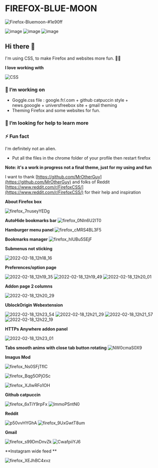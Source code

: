 # FIREFOX-BLUE-MOON
![Firefox-Bluemoon-#1e90ff](https://user-images.githubusercontent.com/40931468/227825967-4d3d033d-78ac-4772-b408-5973c0e133ca.svg)

![image](https://user-images.githubusercontent.com/40931468/227821754-e56f8803-f164-44a5-a50e-6d6817fdd1c1.png)
![image](https://user-images.githubusercontent.com/40931468/227821668-3afce98b-520a-4a1c-85a5-3eefd1680671.png)
![image](https://user-images.githubusercontent.com/40931468/227821822-75ec5bcf-6758-4da7-abbc-17352a4b349e.png)

## Hi there 👋

I'm using CSS, to make Firefox and websites more fun. 🕺🏽

**I love working with**

<div display="flex">
  <img src="https://img.shields.io/badge/css3-%231572B6.svg?style=for-the-badge&logo=css3&logoColor=white" alt="CSS"/>
</div>

### 🔭 I’m working on

- Goggle.css file : google.fr/.com + github catpuccin style + news.gooogle + universfreebox site + gmail theming
- Theming Firefox and some websites for fun.

### 🤔 I’m looking for help to learn more

### ⚡ Fun fact

I'm definitely not an alien.



- Put all the files in the chrome folder of your profile then restart firefox

**Note: it's a work in progress not a final theme, just for my using and fun**

I want to thank [https://github.com/MrOtherGuy](https://github.com/MrOtherGuy) and folks of Reddit [https://www.reddit.com/r/FirefoxCSS/](https://www.reddit.com/r/FirefoxCSS/) for their help and inspiration


**About Firefox box**

![firefox_7nuseyYEDg](https://user-images.githubusercontent.com/40931468/182013803-396c9607-bc57-485c-b754-4781cc87a966.gif)


**AutoHide bookmarks bar**
![firefox_0NIn6U2IT0](https://user-images.githubusercontent.com/40931468/154449746-d4c5271b-4e10-483b-a4d2-0fdfc8503fdd.gif)


**Hamburger menu panel**
![firefox_cMRS4BL3F5](https://user-images.githubusercontent.com/40931468/154450078-32d7428b-eb1f-4db2-914f-f0df9b605cd8.gif)


**Bookmarks manager**
![firefox_hIUBu5SEjF](https://user-images.githubusercontent.com/40931468/154450639-aa368cbf-efc2-4da2-b2c7-65631bf8150d.gif)


**Submenus not sticking**

![2022-02-18_12h18_16](https://user-images.githubusercontent.com/40931468/154674119-3c010bd8-05c5-4759-a8ef-ee68007e9ca6.png)


**Preferences/option page**

![2022-02-18_12h19_35](https://user-images.githubusercontent.com/40931468/154674142-3bb87bea-f5a2-4664-a9ae-82e3ea8f3889.png)
![2022-02-18_12h19_49](https://user-images.githubusercontent.com/40931468/154674185-d8841841-8f80-4f7a-aa2a-86f50d50c83a.png)
![2022-02-18_12h20_01](https://user-images.githubusercontent.com/40931468/154674193-c130e5b9-b200-41ed-8784-ca8461063c70.png)


**Addon page 2 columns**

![2022-02-18_12h20_29](https://user-images.githubusercontent.com/40931468/154674196-129c4d13-ceef-4797-bc0e-b9ba55fede26.png)


**UblockOrigin Webextension**

![2022-02-18_12h23_54](https://user-images.githubusercontent.com/40931468/154674213-9c4349b9-ac57-44ed-8d29-6a2d1754383d.png)
![2022-02-18_12h21_29](https://user-images.githubusercontent.com/40931468/154674227-d29116bf-83f9-42f1-b641-a3bdcbd481ab.png)
![2022-02-18_12h21_57](https://user-images.githubusercontent.com/40931468/154674234-1b9e5987-8556-4345-b269-b04eb47b2ab0.png)
![2022-02-18_12h22_19](https://user-images.githubusercontent.com/40931468/154842789-a9931756-15ef-4e59-a1f9-623197cd017f.png)


**HTTPs Anywhere addon panel**

![2022-02-18_12h23_01](https://user-images.githubusercontent.com/40931468/154674266-7714e916-3b7f-4e84-a577-e330e8daaa36.png)


**Tabs smooth anims with close tab button rotating**
![NW0cmaS0X9](https://user-images.githubusercontent.com/40931468/154704526-bd006d61-9787-46d7-8bf5-ba99716c7e8a.gif)


**Imagus Mod**

![firefox_Ns0SFjTfIC](https://user-images.githubusercontent.com/40931468/161104347-72342da8-322f-4ea8-84c1-8254b4cb018d.png)

![firefox_Bqg5OPjOSc](https://user-images.githubusercontent.com/40931468/161104357-44054e0d-1cd3-461a-8f1d-a82085206924.png)

![firefox_XJIwRFo1OH](https://user-images.githubusercontent.com/40931468/161104373-51ed3849-4400-4256-b7a0-d06ae3c4d06a.png)


**Github catpuccin**  

![firefox_6xTiY9rpFx](https://user-images.githubusercontent.com/40931468/235697111-548c6519-f3ac-43ad-a859-2cff2d589eed.jpg)
![ImmoPSntN0](https://user-images.githubusercontent.com/40931468/235697136-4969642e-18b3-43ec-be3f-19732280eabb.jpg)


**Reddit**

![p50vvHYGhA](https://github.com/GrosBourrin/FIREFOX-BLUE-MOON/assets/40931468/9b0d7d0c-c72c-4281-9365-e6c942308662)
![firefox_9UxGwtT8um](https://github.com/GrosBourrin/FIREFOX-BLUE-MOON/assets/40931468/cefd9c07-2713-4a0e-b18f-0e2144e0f621)


**Gmail**

![firefox_s99DmDnvZk](https://user-images.githubusercontent.com/40931468/235714652-4d7b2a76-4ff0-4159-9a95-036e02a530a8.jpg)
![CwafpiiYJ6](https://user-images.githubusercontent.com/40931468/235714883-c877643d-8fc3-4c80-b425-dfe7b4e2dd4b.jpg)


**Instagram wide feed **

![firefox_XEJhBC4xvz](https://user-images.githubusercontent.com/40931468/235715660-681d32ea-d60b-4d5d-b60d-bac1d484597a.jpg)



  


